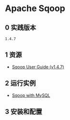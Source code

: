 # Apache Sqoop

## 0 实践版本

	1.4.7

## 1 资源

- [Sqoop User Guide (v1.4.7)](https://sqoop.apache.org/docs/1.4.7/SqoopUserGuide.html)

## 2 运行实例

- [Sqoop with MySQL](sqoop-mysql.md)

## 3 安装和配置

